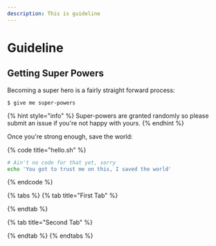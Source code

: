 ```yaml
---
description: This is guideline
---
```


# Guideline

## Getting Super Powers

Becoming a super hero is a fairly straight forward process:

```
$ give me super-powers
```

{% hint style="info" %}
 Super-powers are granted randomly so please submit an issue if you're not happy with yours.
{% endhint %}

Once you're strong enough, save the world:

{% code title="hello.sh" %}
```bash
# Ain't no code for that yet, sorry
echo 'You got to trust me on this, I saved the world'
```
{% endcode %}



{% tabs %}
{% tab title="First Tab" %}

{% endtab %}

{% tab title="Second Tab" %}

{% endtab %}
{% endtabs %}




